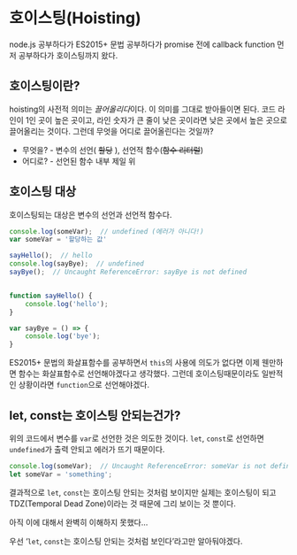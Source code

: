 # 호이스팅(Hoisting)
node.js 공부하다가 ES2015+ 문법 공부하다가 promise 전에 callback function 먼저 공부하다가 호이스팅까지 왔다.

## 호이스팅이란?
hoisting의 사전적 의미는 *끌어올리다*이다. 이 의미를 그대로 받아들이면 된다. 코드 라인이 1인 곳이 높은 곳이고, 라인 숫자가 큰 줄이 낮은 곳이라면 낮은 곳에서 높은 곳으로 끌어올리는 것이다. 그런데 무엇을 어디로 끌어올린다는 것일까?
* 무엇을? - 변수의 선언( ~~할당~~ ), 선언적 함수(~~함수 리터럴~~)
* 어디로? - 선언된 함수 내부 제일 위

## 호이스팅 대상
호이스팅되는 대상은 변수의 선언과 선언적 함수다. 

```javascript
console.log(someVar);  // undefined (에러가 아니다!)
var someVar = '할당하는 값'
```

```javascript
sayHello();  // hello
console.log(sayBye);  // undefined
sayBye();  // Uncaught ReferenceError: sayBye is not defined


function sayHello() {
	console.log('hello');
}

var sayBye = () => {
	console.log('bye');
}
```

ES2015+ 문법의 화살표함수를 공부하면서 `this`의 사용에 의도가 없다면 이제 웬만하면 함수는 화살표함수로 선언해야겠다고 생각했다. 그런데 호이스팅때문이라도 일반적인 상황이라면 `function`으로 선언해야겠다.

## let, const는 호이스팅 안되는건가?
위의 코드에서 변수를 `var`로 선언한 것은 의도한 것이다. `let`, `const`로 선언하면 `undefined`가 출력 안되고 에러가 뜨기 때문이다.

```javascript
console.log(someVar);  // Uncaught ReferenceError: someVar is not defined
let someVar = 'something';
```

결과적으로 `let`, `const`는 호이스팅 안되는 것처럼 보이지만 실제는 호이스팅이 되고 TDZ(Temporal Dead Zone)이라는 것 때문에 그리 보이는 것 뿐이다.

아직 이에 대해서 완벽히 이해하지 못했다…

우선 ‘`let`, `const`는 호이스팅 안되는 것처럼 보인다’라고만 알아둬야겠다.

